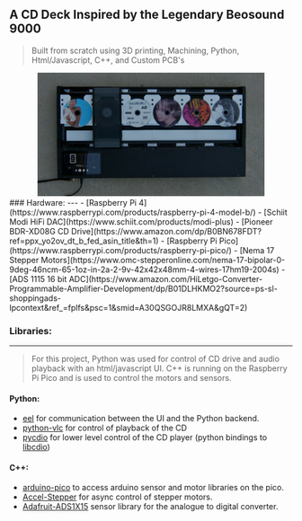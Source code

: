 ## A CD Deck Inspired by the Legendary Beosound 9000
> Built from scratch using 3D printing, Machining, Python, Html/Javascript, C++, and Custom PCB's
<div align="center">
  <img src="images\customCDPlayerHQ.png" alt="Image of the completed CD Deck" width="80%">
</div>
### Hardware:
---
- [Raspberry Pi 4](https://www.raspberrypi.com/products/raspberry-pi-4-model-b/)
- [Schiit Modi HiFi DAC](https://www.schiit.com/products/modi-plus)
- [Pioneer BDR-XD08G CD Drive](https://www.amazon.com/dp/B0BN678FDT?ref=ppx_yo2ov_dt_b_fed_asin_title&th=1)
- [Raspberry Pi Pico](https://www.raspberrypi.com/products/raspberry-pi-pico/)
- [Nema 17 Stepper Motors](https://www.omc-stepperonline.com/nema-17-bipolar-0-9deg-46ncm-65-1oz-in-2a-2-9v-42x42x48mm-4-wires-17hm19-2004s)
- [ADS 1115 16 bit ADC](https://www.amazon.com/HiLetgo-Converter-Programmable-Amplifier-Development/dp/B01DLHKMO2?source=ps-sl-shoppingads-lpcontext&ref_=fplfs&psc=1&smid=A30QSGOJR8LMXA&gQT=2)

### Libraries:
---
> For this project, Python was used for control of CD drive and audio playback with an html/javascript UI. C++ is running on the Raspberry Pi Pico and is used to control the motors and sensors.


  #### Python:
  - [eel](https://github.com/python-eel/Eel) for communication between the UI and the Python backend.
  - [python-vlc](https://pypi.org/project/python-vlc/) for control of playback of the CD
  - [pycdio](https://github.com/rocky/pycdio/tree/master) for lower level control of the CD player (python bindings to [libcdio](https://github.com/ShiftMediaProject/libcdio))

  #### C++:
  - [arduino-pico](https://github.com/earlephilhower/arduino-pico) to access arduino sensor and motor libraries on the pico.
  - [Accel-Stepper](https://github.com/waspinator/AccelStepper) for async control of stepper motors.
  - [Adafruit-ADS1X15](https://github.com/adafruit/Adafruit_ADS1X15) sensor library for the analogue to digital converter.

